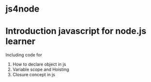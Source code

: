 # js4node
# Introduction javascript for node.js learner
Including code for
 1. How to declare object in js
 2. Variable scope and Hoisting
 3. Closure concept in js

